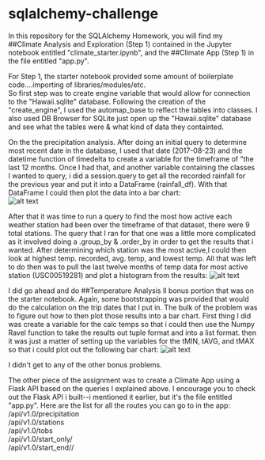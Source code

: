 # sqlalchemy-challenge

In this repository for the SQLAlchemy Homework, you will find my ##Climate Analysis and Exploration (Step 1) 
contained in the Jupyter notebook entitled "climate_starter.ipynb", and the ##Climate App (Step 1) in the file 
entitled "app.py".  

For Step 1, the starter notebook provided some amount of boilerplate code....importing of libraries/modules/etc.  
So first step was to create engine variable that would allow for connection to the "Hawaii.sqlite" database.  Following 
the creation of the "create_engine", I used the automap_base to reflect the tables into classes.  I also used DB Browser
for SQLite just open up the "Hawaii.sqlite" database and see what the tables were & what kind of data they containted.

On the the precipitation analysis.  After doing an initial query to determine most recent date in the database, I used 
that date (2017-08-23) and the datetime function of timedelta to create a variable for the timeframe of "the last 12 months.
Once I had that, and another variable containing the classes I wanted to query, i did a session.query to get all the 
recorded rainfall for the previous year and put it into a DataFrame (rainfall_df).  With that DataFrame I could then plot the data into
a bar chart:</br>
![alt text](https://github.com/loucksjohn/sqlalchemy-challenge/blob/main/rainfall_bar.png?raw=true)

After that it was time to run a query to find the most how active each weather station had been over the timeframe of that dataset, 
there were 9 total stations.  The query that I ran for that one was a little more complicated as it involved doing a .group_by & 
.order_by in order to get the results that i wanted. After determining which station was the most active,I could then look at highest 
temp. recorded, avg. temp, and lowest temp.  All that was left to do then was to pull the last twelve months of temp data for most active
station (USC00519281) and plot a histogram from the results: ![alt text](https://github.com/loucksjohn/sqlalchemy-challenge/blob/main/station_hist.png?raw=true)

I did go ahead and do ##Temperature Analysis II bonus portion that was on the starter notebook.  Again, some bootstrapping was provided that 
would do the calculation on the trip dates that I put in.  The bulk of the problem was to figure out how to then plot those results into a
bar chart.  First thing I did was  create a variable for the calc temps so that i could then use the Numpy Ravel function to take the results
out tuple format and into a list format. then it was just a matter of setting up the variables for the tMIN, tAVG, and tMAX so that i could 
plot out the following bar chart: ![alt text](https://github.com/loucksjohn/sqlalchemy-challenge/blob/main/bonus_bar.png?raw=true)

I didn't get to any of the other bonus problems.

The other piece of the assignment was to create a Climate App using a Flask API based on the queries I explained above.  I encourage you to
check out the Flask API i built--i mentioned it earlier, but it's the file entitled "app.py".  Here are the list for all the routes you can
go to in the app:</br>
/api/v1.0/precipitation<br/>
/api/v1.0/stations<br/>
/api/v1.0/tobs<br/>
/api/v1.0/start_only/<start><br/>
/api/v1.0/start_end/<start>/<end><br/>